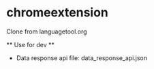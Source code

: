 # chromeextension
Clone from languagetool.org

** Use for dev **
- Data response api file: data_response_api.json


